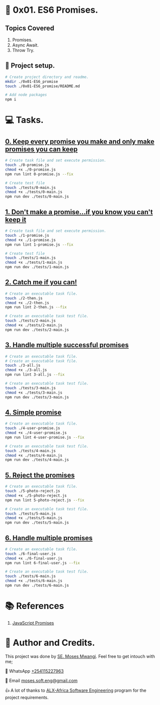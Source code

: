 # :book: 0x01. ES6 Promises.
## Topics Covered
1. Promises.
2. Async Await.
3. Throw Try.

## :wrench: Project setup.
```bash
# Create project directory and readme.
mkdir ./0x01-ES6_promise
touch ./0x01-ES6_promise/README.md

# Add node packages
npm i
```

# :computer: Tasks.
## [0. Keep every promise you make and only make promises you can keep](0-promise.js)
```bash
# Create task file and set execute permission.
touch ./0-promise.js
chmod +x ./0-promise.js
npm run lint 0-promise.js --fix

# Create test file
touch ./tests/0-main.js
chmod +x ./tests/0-main.js
npm run dev ./tests/0-main.js 
```

## [1. Don't make a promise...if you know you can't keep it](1-promise.js)
```bash
# Create task file and set execute permission.
touch ./1-promise.js
chmod +x ./1-promise.js
npm run lint 1-promise.js --fix

# Create test file
touch ./tests/1-main.js
chmod +x ./tests/1-main.js
npm run dev ./tests/1-main.js 
```

## [2. Catch me if you can!](2-then.js)
```bash
# Create an executable task file.
touch ./2-then.js
chmod +x ./2-then.js
npm run lint 2-then.js --fix

# Create an executable task test file.
touch ./tests/2-main.js
chmod +x ./tests/2-main.js
npm run dev ./tests/2-main.js 
```

## [3. Handle multiple successful promises](3-all.js)
```bash
# Create an executable task file.
# Create an executable task file.
touch ./3-all.js
chmod +x ./3-all.js
npm run lint 3-all.js --fix

# Create an executable task test file.
touch ./tests/3-main.js
chmod +x ./tests/3-main.js
npm run dev ./tests/3-main.js 
```

## [4. Simple promise](4-user-promise.js)
```bash
# Create an executable task file.
touch ./4-user-promise.js
chmod +x ./4-user-promise.js
npm run lint 4-user-promise.js --fix

# Create an executable task test file.
touch ./tests/4-main.js
chmod +x ./tests/4-main.js
npm run dev ./tests/4-main.js 
```

## [5. Reject the promises](5-photo-reject.js)
```bash
# Create an executable task file.
touch ./5-photo-reject.js
chmod +x ./5-photo-reject.js
npm run lint 5-photo-reject.js --fix

# Create an executable task test file.
touch ./tests/5-main.js
chmod +x ./tests/5-main.js
npm run dev ./tests/5-main.js 
```

## [6. Handle multiple promises](6-final-user.js)
```bash
# Create an executable task file.
touch ./6-final-user.js
chmod +x ./6-final-user.js
npm run lint 6-final-user.js --fix

# Create an executable task test file.
touch ./tests/6-main.js
chmod +x ./tests/6-main.js
npm run dev ./tests/6-main.js 
```

# :books: References
1. [JavaScript Promises](https://www.w3schools.com/js/js_promise.asp#:~:text=The%20Promise%20object%20supports%20two,result%20is%20an%20error%20object.)

# :man: Author and Credits.
This project was done by [SE. Moses Mwangi](https://github.com/MosesSoftEng). Feel free to get intouch with me;

:iphone: WhatsApp [+254115227963](https://wa.me/254115227963)

:email: Email [moses.soft.eng@gmail.com](mailto:moses.soft.eng@gmail.com)

:thumbsup: A lot of thanks to [ALX-Africa Software Engineering](https://www.alxafrica.com/) program for the project requirements.
